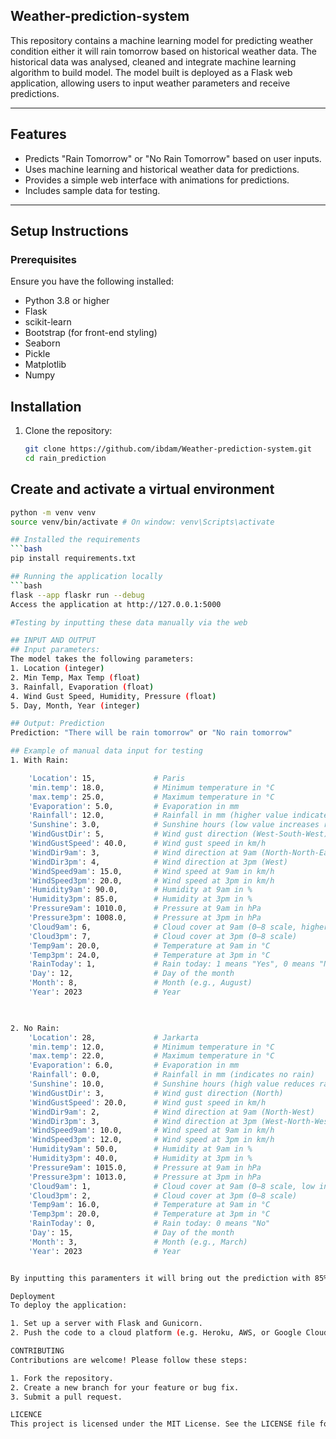 ## Weather-prediction-system
This repository contains a machine learning model for predicting weather condition either it will rain tomorrow based on historical weather data. The historical data was analysed, cleaned and integrate machine learning algorithm to build model. The model built is deployed as a Flask web application, allowing users to input weather parameters and receive predictions.

---
## Features

- Predicts "Rain Tomorrow" or "No Rain Tomorrow" based on user inputs.
- Uses machine learning and historical weather data for predictions.
- Provides a simple web interface with animations for predictions.
- Includes sample data for testing.

---
## Setup Instructions

### Prerequisites
Ensure you have the following installed:
- Python 3.8 or higher
- Flask
- scikit-learn
- Bootstrap (for front-end styling)
- Seaborn
- Pickle
- Matplotlib
- Numpy

## Installation
1. Clone the repository:
    ```bash
    git clone https://github.com/ibdam/Weather-prediction-system.git
    cd rain_prediction

## Create and activate a virtual environment
``` bash
python -m venv venv
source venv/bin/activate # On window: venv\Scripts\activate

## Installed the requirements
```bash
pip install requirements.txt

## Running the application locally
```bash
flask --app flaskr run --debug
Access the application at http://127.0.0.1:5000

#Testing by inputting these data manually via the web

## INPUT AND OUTPUT
## Input parameters:
The model takes the following parameters:
1. Location (integer)
2. Min Temp, Max Temp (float)
3. Rainfall, Evaporation (float)
4. Wind Gust Speed, Humidity, Pressure (float)
5. Day, Month, Year (integer)

## Output: Prediction
Prediction: "There will be rain tomorrow" or "No rain tomorrow"

## Example of manual data input for testing
1. With Rain:

    'Location': 15,             # Paris
    'min.temp': 18.0,           # Minimum temperature in °C
    'max.temp': 25.0,           # Maximum temperature in °C
    'Evaporation': 5.0,         # Evaporation in mm
    'Rainfall': 12.0,           # Rainfall in mm (higher value indicates rain likely)
    'Sunshine': 3.0,            # Sunshine hours (low value increases rain likelihood)
    'WindGustDir': 5,           # Wind gust direction (West-South-West)
    'WindGustSpeed': 40.0,      # Wind gust speed in km/h
    'WindDir9am': 3,            # Wind direction at 9am (North-North-East)
    'WindDir3pm': 4,            # Wind direction at 3pm (West)
    'WindSpeed9am': 15.0,       # Wind speed at 9am in km/h
    'WindSpeed3pm': 20.0,       # Wind speed at 3pm in km/h
    'Humidity9am': 90.0,        # Humidity at 9am in %
    'Humidity3pm': 85.0,        # Humidity at 3pm in %
    'Pressure9am': 1010.0,      # Pressure at 9am in hPa
    'Pressure3pm': 1008.0,      # Pressure at 3pm in hPa
    'Cloud9am': 6,              # Cloud cover at 9am (0–8 scale, higher means more clouds)
    'Cloud3pm': 7,              # Cloud cover at 3pm (0–8 scale)
    'Temp9am': 20.0,            # Temperature at 9am in °C
    'Temp3pm': 24.0,            # Temperature at 3pm in °C
    'RainToday': 1,             # Rain today: 1 means "Yes", 0 means "No"
    'Day': 12,                  # Day of the month
    'Month': 8,                 # Month (e.g., August)
    'Year': 2023                # Year

              

2. No Rain:
    'Location': 28,             # Jarkarta
    'min.temp': 12.0,           # Minimum temperature in °C
    'max.temp': 22.0,           # Maximum temperature in °C
    'Evaporation': 6.0,         # Evaporation in mm
    'Rainfall': 0.0,            # Rainfall in mm (indicates no rain)
    'Sunshine': 10.0,           # Sunshine hours (high value reduces rain likelihood)
    'WindGustDir': 3,           # Wind gust direction (North)
    'WindGustSpeed': 20.0,      # Wind gust speed in km/h
    'WindDir9am': 2,            # Wind direction at 9am (North-West)
    'WindDir3pm': 3,            # Wind direction at 3pm (West-North-West)
    'WindSpeed9am': 10.0,       # Wind speed at 9am in km/h
    'WindSpeed3pm': 12.0,       # Wind speed at 3pm in km/h
    'Humidity9am': 50.0,        # Humidity at 9am in %
    'Humidity3pm': 40.0,        # Humidity at 3pm in %
    'Pressure9am': 1015.0,      # Pressure at 9am in hPa
    'Pressure3pm': 1013.0,      # Pressure at 3pm in hPa
    'Cloud9am': 1,              # Cloud cover at 9am (0–8 scale, low indicates clear skies)
    'Cloud3pm': 2,              # Cloud cover at 3pm (0–8 scale)
    'Temp9am': 16.0,            # Temperature at 9am in °C
    'Temp3pm': 20.0,            # Temperature at 3pm in °C
    'RainToday': 0,             # Rain today: 0 means "No"
    'Day': 15,                  # Day of the month
    'Month': 3,                 # Month (e.g., March)
    'Year': 2023                # Year


By inputting this paramenters it will bring out the prediction with 85% efficiemcy

Deployment
To deploy the application:

1. Set up a server with Flask and Gunicorn.
2. Push the code to a cloud platform (e.g. Heroku, AWS, or Google Cloud).

CONTRIBUTING
Contributions are welcome! Please follow these steps:

1. Fork the repository.
2. Create a new branch for your feature or bug fix.
3. Submit a pull request.

LICENCE
This project is licensed under the MIT License. See the LICENSE file for details.
